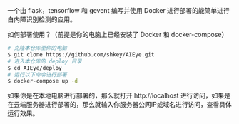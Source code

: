 一个由 flask，tensorflow 和 gevent 编写并使用 Docker 进行部署的能简单进行白内障识别检测的应用。

如何部署使用？（前提是你的电脑上已经安装了 Docker 和 docker-compose）

```bash
# 克隆本仓库至你的电脑
$ git clone https://github.com/shkey/AIEye.git
# 进入本仓库的 deploy 目录
$ cd AIEye/deploy
# 运行以下命令进行部署
$ docker-compose up -d
```

如果你是在本地电脑进行部署的，那么就打开 http://localhost 进行访问，如果是在云端服务器进行部署的，那么就输入你服务器公网IP或域名进行访问，查看具体运行效果。
